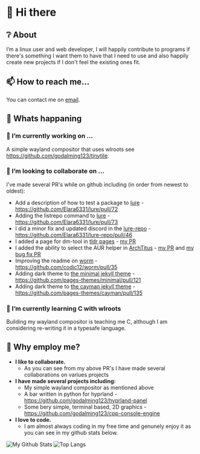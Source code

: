 # 👋 Hi there

## ❔ About
I’m a linux user and web developer, I will happily contribute to programs if there's something I want them to have that I need to use and also happily create new projects if I don't feel the existing ones fit.

## 📫 How to reach me...
You can contact me on [email](mailto:r2hk9ahnf@relay.firefox.com).

## 📰 Whats happaning

### 🔭 I’m currently working on ...
A simple wayland compositor that uses wlroots see https://github.com/godalming123/tinytile.

### 👯 I’m looking to collaborate on ...
I've made several PR's while on github including (in order from newest to oldest):
 - Add a description of how to test a package to [lure](https://github.com/Elara6331/lure) - https://github.com/Elara6331/lure/pull/72
 - Adding the listrepo command to [lure](https://github.com/Elara6331/lure) - https://github.com/Elara6331/lure/pull/73
 - I did a minor fix and updated discord in the [lure-repo](https://github.com/Elara6331/lure-repo) - https://github.com/Elara6331/lure-repo/pull/46
 - I added a page for dm-tool in [tldr pages](https://github.com/tldr-pages/tldr) - [my PR](https://github.com/tldr-pages/tldr/pull/7710)
 - I added the ability to select the AUR helper in [ArchTitus](https://github.com/ChrisTitusTech/ArchTitus) - [my PR](https://github.com/ChrisTitusTech/ArchTitus/pull/189) and [my bug fix PR](https://github.com/ChrisTitusTech/ArchTitus/pull/222)
 - Improving the readme on [worm](https://github.com/codic12/worm) - https://github.com/codic12/worm/pull/35
 - Adding dark theme to [the minimal jekyll theme](https://github.com/pages-themes/minimal) - https://github.com/pages-themes/minimal/pull/121
 - Adding dark theme to [the cayman jekyll theme](https://github.com/pages-themes/cayman) - https://github.com/pages-themes/cayman/pull/135

### 🌱 I’m currently learning C with wlroots
Building my wayland compositor is teaching me C, although I am considering re-writing it in a typesafe language.

## 👔 Why employ me?
 - **I like to collaborate.**
     - As you can see from my above PR's I have made several collaborations on variues projects
 - **I have made several projects including:**
     - My simple wayland compositor as mentioned above
     - A bar written in python for hyprland - https://github.com/godalming123/hyprland-panel
     - Some bery simple, terminal based, 2D graphics - https://github.com/godalming123/cpp-console-engine
 - **I love to code.**
     - I am almost always coding in my free time and genunely enjoy it as you can see in my github stats below.
 

![My Github Stats](https://github-readme-stats.vercel.app/api?username=godalming123&theme=cobalt)
![Top Langs](https://github-readme-stats.vercel.app/api/top-langs/?username=godalming123&layout=compact&show_icons=true&theme=cobalt)

<!--
Here are some ideas to get you started:

- 🔭 I’m currently working on ...
- 🌱 I’m currently learning ...
- 👯 I’m looking to collaborate on ...
- 🤔 I’m looking for help with ...
- 💬 Ask me about ...
- 📫 How to reach me: ...
- 😄 Pronouns: ...
- ⚡ Fun fact: ...
-->
